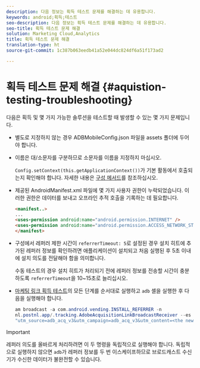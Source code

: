 ```yaml
---
description: 다음 정보는 획득 테스트 문제를 해결하는 데 유용합니다.
keywords: android;획득;테스트
seo-description: 다음 정보는 획득 테스트 문제를 해결하는 데 유용합니다.
seo-title: 획득 테스트 문제 해결
solution: Marketing Cloud,Analytics
title: 획득 테스트 문제 해결
translation-type: ht
source-git-commit: 1c387b063eedb41a52e044dc824df6a51f173ad2

---
```



# 획득 테스트 문제 해결 {#aquistion-testing-troubleshooting}

다음은 획득 및 몇 가지 가능한 솔루션을 테스트할 때 발생할 수 있는 몇 가지 문제입니다.

* 별도로 지정하지 않는 경우 ADBMobileConfig.json 파일을 assets 폴더에 두어야 합니다.

* 이름은 대/소문자를 구분하므로 소문자를 이름을 지정하지 마십시오.

   `Config.setContext(this.getApplicationContext())`가 기본 활동에서 호출되는지 확인해야 합니다. 자세한 내용은 [구성 메서드](https://docs.adobe.com/content/help/ko-KR/mobile-services/android/configuration-android/methods.html)를 참조하십시오.

* 제공된 AndroidManifest.xml 파일에 몇 가지 사용자 권한이 누락되었습니다. 이러한 권한은 데이터를 보내고 오프라인 추적 호출을 기록하는 데 필요합니다.

   ```html
   <manifest..>
   ... 
   <uses-permission android:name="android.permission.INTERNET" />
   <uses-permission android:name="android.permission.ACCESS_NETWORK_STATE" />
   </manifest>
   ```

* 구성에서 레퍼러 제한 시간이 `referrerTimeout: 5`로 설정된 경우 설치 히트에 추가된 레퍼러 정보를 확인하려면 애플리케이션이 설치되고 처음 실행된 후 5초 이내에 설치 의도를 전달해야 함을 의미합니다.

   수동 테스트의 경우 설치 히트가 처리되기 전에 레퍼러 정보를 전송할 시간이 충분하도록 `referrerTimeout`을 10~15초로 늘리십시오.

* [마케팅 링크 획득 테스트](https://docs.adobe.com/content/help/ko-KR/mobile-services/android/acquisition-android/t-testing-marketing-link-acquisition.html)의 모든 단계를 순서대로 실행하고 `adb` 셸을 실행한 후 다음을 실행해야 합니다.

   ```java
   am broadcast -a com.android.vending.INSTALL_REFERRER -n 
   nl.postnl.app/.tracking.AdobeAcquisitionLinkBroadcastReceiver --es "referrer"
   "utm_source=adb_acq_v3&utm_campaign=adb_acq_v3&utm_content=<the newly generated id at step #7>"
   ```

>[!IMPORTANT]
>
>레퍼러 의도를 올바르게 처리하려면 이 두 명령을 독립적으로 실행해야 합니다. 독립적으로 실행하지 않으면 `adb`가 레퍼러 정보를 두 번 이스케이프하므로 브로드캐스트 수신기가 수신한 데이터가 불완전할 수 있습니다.
